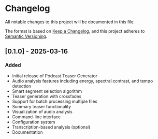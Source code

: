 # Changelog

All notable changes to this project will be documented in this file.

The format is based on [Keep a Changelog](https://keepachangelog.com/en/1.0.0/),
and this project adheres to [Semantic Versioning](https://semver.org/spec/v2.0.0.html).

## [0.1.0] - 2025-03-16

### Added
- Initial release of Podcast Teaser Generator
- Audio analysis features including energy, spectral contrast, and tempo detection
- Smart segment selection algorithm
- Teaser generation with crossfades
- Support for batch processing multiple files
- Summary teaser functionality
- Visualization of audio analysis
- Command-line interface
- Configuration system
- Transcription-based analysis (optional)
- Documentation
